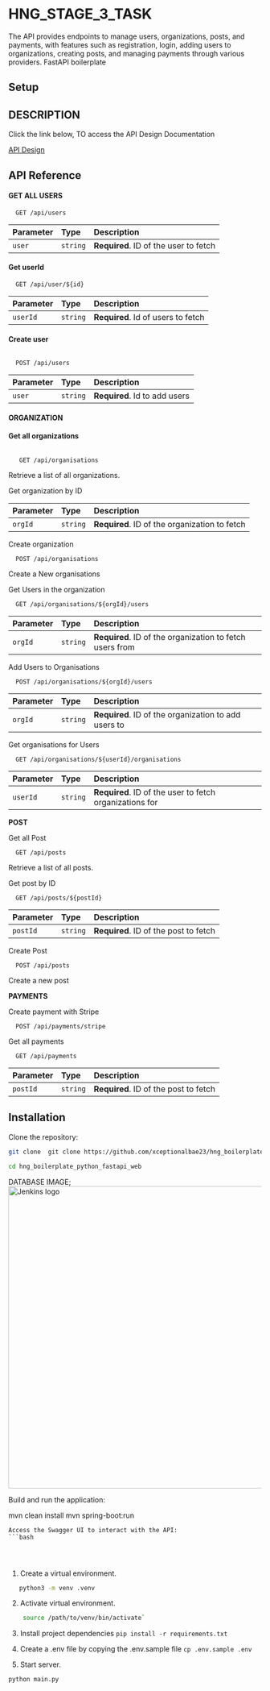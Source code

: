  # HNG_STAGE_3_TASK

The  API provides endpoints to manage users, organizations, posts, and payments, with features such as registration, login, adding users to organizations, creating posts, and managing payments through various providers.
FastAPI boilerplate

## Setup

## DESCRIPTION

Click the link below, TO access the  API Design Documentation


[API Design](https://unyimeudemy.github.io/HNG_API_page/)

## API Reference

#### GET ALL USERS

```http
  GET /api/users

```

| Parameter | Type     | Description                |
| :-------- | :------- | :------------------------- |
| `user` | `string` | **Required**. ID of the user to fetch |

#### Get userId

```http
  GET /api/user/${id}
```

| Parameter | Type     | Description                       |
| :-------- | :------- | :-------------------------------- |
| `userId`      | `string` | **Required**. Id of users to fetch |

#### Create user

```http

  POST /api/users
```

| Parameter | Type     | Description                       |
| :-------- | :------- | :-------------------------------- |
| `user`      | `string` | **Required**. Id to add users  |


#### ORGANIZATION

#### Get all organizations

```http

   GET /api/organisations

```
Retrieve a list of all organizations.

Get organization by ID

| Parameter | Type     | Description                       |
| :-------- | :------- | :-------------------------------- |
| `orgId`      | `string` | **Required**. ID of the organization to fetch  |

Create organization
```http
  POST /api/organisations
```

Create a New organisations

Get Users in the organization
```http
  GET /api/organisations/${orgId}/users

```



| Parameter | Type     | Description                       |
| :-------- | :------- | :-------------------------------- |
| `orgId`      | `string` | **Required**. ID of the organization to fetch users from |

Add Users to Organisations
```http
  POST /api/organisations/${orgId}/users

```
| Parameter | Type     | Description                       |
| :-------- | :------- | :-------------------------------- |
| `orgId`      | `string` | **Required**. ID of the organization to add users to |

Get organisations for Users
```http
  GET /api/organisations/${userId}/organisations

```
| Parameter | Type     | Description                       |
| :-------- | :------- | :-------------------------------- |
| `userId`      | `string` | **Required**.  ID of the user to fetch organizations for |


**POST**


Get all Post
```http
  GET /api/posts

```

Retrieve a list of all posts.

Get post by ID
```http
  GET /api/posts/${postId}

```

| Parameter | Type     | Description                       |
| :-------- | :------- | :-------------------------------- |
| `postId`      | `string` | **Required**.  ID of the post to fetch  |

Create Post
```http
  POST /api/posts

```
Create a new post

**PAYMENTS**

Create payment with Stripe
```http
  POST /api/payments/stripe

```
Get all payments
```http
  GET /api/payments

```

| Parameter | Type     | Description                       |
| :-------- | :------- | :-------------------------------- |
| `postId`      | `string` | **Required**.  ID of the post to fetch  |




## Installation

Clone the repository:

```bash
git clone  git clone https://github.com/xceptionalbae23/hng_boilerplate_python_fastapi_web.git

cd hng_boilerplate_python_fastapi_web


```




 DATABASE IMAGE;
<a>
    <img height="600px" src="https://solididbucket.s3.amazonaws.com/HNG+Boilerplate.png" alt="Jenkins logo"> 
</a>





Build and run the application:

mvn clean install
mvn spring-boot:run


```
Access the Swagger UI to interact with the API:
```bash




```











1. Create a virtual environment.
 ```sh
    python3 -m venv .venv
 ```
2. Activate virtual environment.
```sh
    source /path/to/venv/bin/activate`
```
3. Install project dependencies `pip install -r requirements.txt`
4. Create a .env file by copying the .env.sample file
`cp .env.sample .env`

5. Start server.
 ```sh
 python main.py
```

